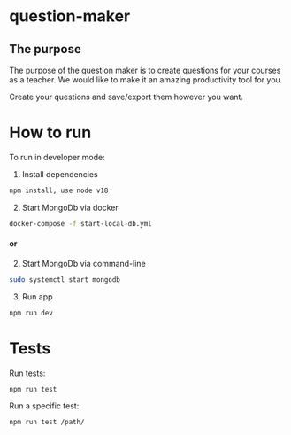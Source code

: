 # question-maker

## The purpose
The purpose of the question maker is to create questions for your courses as a teacher. We would like to make it an amazing productivity tool for you.

Create your questions and save/export them however you want.

# How to run
To run in developer mode:

1. Install dependencies 
```bash
npm install, use node v18
```

2. Start MongoDb via docker
```bash
docker-compose -f start-local-db.yml
```
#### or

2. Start MongoDb via command-line
```bash
sudo systemctl start mongodb
```

3. Run app
```bash
npm run dev
```

# Tests
Run tests:
```bash
npm run test
```
Run a specific test:
```bash
npm run test /path/
```
